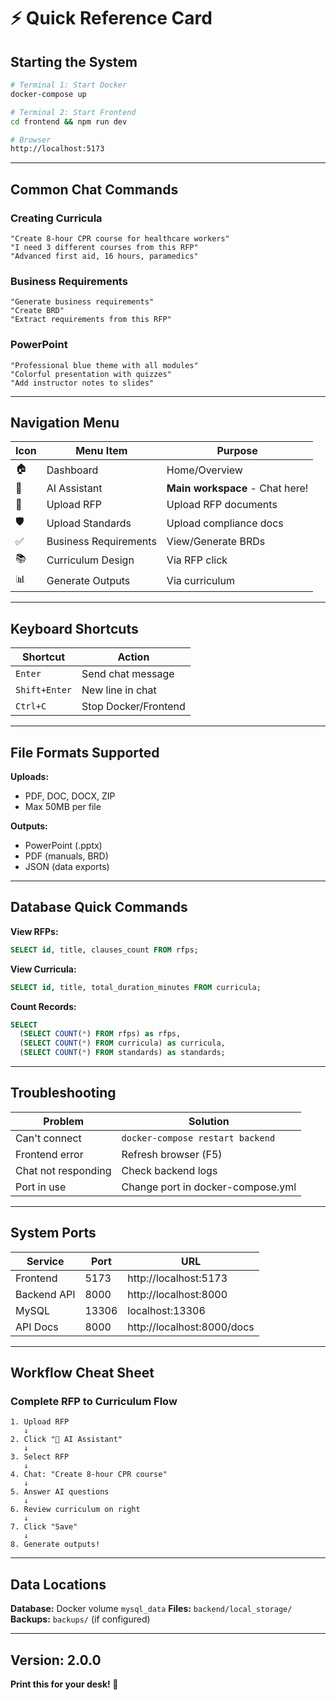 # ⚡ Quick Reference Card

## Starting the System

```bash
# Terminal 1: Start Docker
docker-compose up

# Terminal 2: Start Frontend  
cd frontend && npm run dev

# Browser
http://localhost:5173
```

---

## Common Chat Commands

### Creating Curricula
```
"Create 8-hour CPR course for healthcare workers"
"I need 3 different courses from this RFP"
"Advanced first aid, 16 hours, paramedics"
```

### Business Requirements
```
"Generate business requirements"
"Create BRD"
"Extract requirements from this RFP"
```

### PowerPoint
```
"Professional blue theme with all modules"
"Colorful presentation with quizzes"
"Add instructor notes to slides"
```

---

## Navigation Menu

| Icon | Menu Item | Purpose |
|------|-----------|---------|
| 🏠 | Dashboard | Home/Overview |
| 🤖 | AI Assistant | **Main workspace** - Chat here! |
| 📄 | Upload RFP | Upload RFP documents |
| 🛡️ | Upload Standards | Upload compliance docs |
| ✅ | Business Requirements | View/Generate BRDs |
| 📚 | Curriculum Design | Via RFP click |
| 📊 | Generate Outputs | Via curriculum |

---

## Keyboard Shortcuts

| Shortcut | Action |
|----------|--------|
| `Enter` | Send chat message |
| `Shift+Enter` | New line in chat |
| `Ctrl+C` | Stop Docker/Frontend |

---

## File Formats Supported

**Uploads:**
- PDF, DOC, DOCX, ZIP
- Max 50MB per file

**Outputs:**
- PowerPoint (.pptx)
- PDF (manuals, BRD)
- JSON (data exports)

---

## Database Quick Commands

**View RFPs:**
```sql
SELECT id, title, clauses_count FROM rfps;
```

**View Curricula:**
```sql
SELECT id, title, total_duration_minutes FROM curricula;
```

**Count Records:**
```sql
SELECT 
  (SELECT COUNT(*) FROM rfps) as rfps,
  (SELECT COUNT(*) FROM curricula) as curricula,
  (SELECT COUNT(*) FROM standards) as standards;
```

---

## Troubleshooting

| Problem | Solution |
|---------|----------|
| Can't connect | `docker-compose restart backend` |
| Frontend error | Refresh browser (F5) |
| Chat not responding | Check backend logs |
| Port in use | Change port in docker-compose.yml |

---

## System Ports

| Service | Port | URL |
|---------|------|-----|
| Frontend | 5173 | http://localhost:5173 |
| Backend API | 8000 | http://localhost:8000 |
| MySQL | 13306 | localhost:13306 |
| API Docs | 8000 | http://localhost:8000/docs |

---

## Workflow Cheat Sheet

### Complete RFP to Curriculum Flow

```
1. Upload RFP
   ↓
2. Click "🤖 AI Assistant"
   ↓
3. Select RFP
   ↓
4. Chat: "Create 8-hour CPR course"
   ↓
5. Answer AI questions
   ↓
6. Review curriculum on right
   ↓
7. Click "Save"
   ↓
8. Generate outputs!
```

---

## Data Locations

**Database:** Docker volume `mysql_data`
**Files:** `backend/local_storage/`
**Backups:** `backups/` (if configured)

---

## Version: 2.0.0
**Print this for your desk! 📎**

